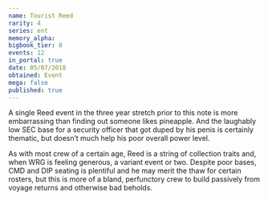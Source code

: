 ```yaml
---
name: Tourist Reed
rarity: 4
series: ent
memory_alpha:
bigbook_tier: 8
events: 12
in_portal: true
date: 05/07/2018
obtained: Event
mega: false
published: true
---
```


A single Reed event in the three year stretch prior to this note is more embarrassing than finding out someone likes pineapple. And the laughably low SEC base for a security officer that got duped by his penis is certainly thematic, but doesn’t much help his poor overall power level.

As with most crew of a certain age, Reed is a string of collection traits and, when WRG is feeling generous, a variant event or two. Despite poor bases, CMD and DIP seating is plentiful and he may merit the thaw for certain rosters, but this is more of a bland, perfunctory crew to build passively from voyage returns and otherwise bad beholds.
